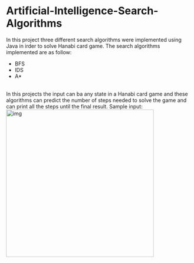 # Artificial-Intelligence-Search-Algorithms
 In this project three different search algorithms were implemented using Java in irder to solve Hanabi card game. The search algorithms implemented are as follow:<br>
 - BFS
 - IDS
 - A*

 <br>
 In this projects the input can ba any state in a Hanabi card game and these algorithms can predict the number of steps needed to solve the game and can print all the steps until the final result.
 Sample input:

<br>
<img src="https://github.com/mahvash-siavashpour/mahvash-siavashpour.github.io/blob/main/assets/img/hanabi.png?raw=true" alt="img" width="400" />
<br>
